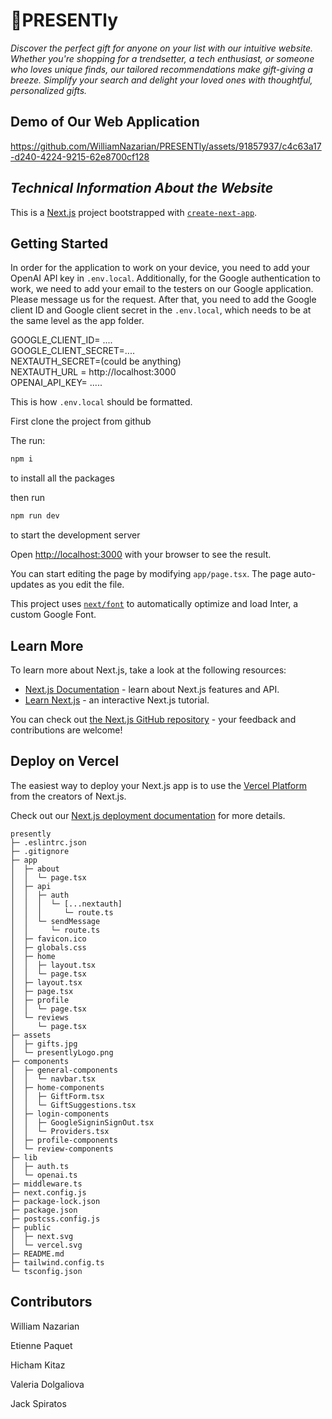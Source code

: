 # 🎁PRESENTly

*Discover the perfect gift for anyone on your list with our intuitive website. Whether you're shopping for a trendsetter, a tech enthusiast, or someone who loves unique finds, our tailored recommendations make gift-giving a breeze. Simplify your search and delight your loved ones with thoughtful, personalized gifts.*

## ****Demo of Our Web Application****

https://github.com/WilliamNazarian/PRESENTly/assets/91857937/c4c63a17-d240-4224-9215-62e8700cf128


## ***Technical Information About the Website***

This is a [Next.js](https://nextjs.org/) project bootstrapped with [`create-next-app`](https://github.com/vercel/next.js/tree/canary/packages/create-next-app).

## Getting Started
In order for the application to work on your device, you need to add your OpenAI API key in `.env.local`. Additionally, for the Google authentication to work, we need to add your email to the testers on our Google application. Please message us for the request. After that, you need to add the Google client ID and Google client secret in the `.env.local`, which needs to be at the same level as the app folder.

GOOGLE_CLIENT_ID= ....  
GOOGLE_CLIENT_SECRET=....  
NEXTAUTH_SECRET=(could be anything)  
NEXTAUTH_URL = http://localhost:3000  
OPENAI_API_KEY= .....

This is how `.env.local` should be formatted.

First clone the project from github

The run:
```bash
npm i
```
to install all the packages

then run 
```bash
npm run dev
```
to start the development server

Open [http://localhost:3000](http://localhost:3000) with your browser to see the result.

You can start editing the page by modifying `app/page.tsx`. The page auto-updates as you edit the file.

This project uses [`next/font`](https://nextjs.org/docs/basic-features/font-optimization) to automatically optimize and load Inter, a custom Google Font.

## Learn More

To learn more about Next.js, take a look at the following resources:

- [Next.js Documentation](https://nextjs.org/docs) - learn about Next.js features and API.
- [Learn Next.js](https://nextjs.org/learn) - an interactive Next.js tutorial.

You can check out [the Next.js GitHub repository](https://github.com/vercel/next.js/) - your feedback and contributions are welcome!

## Deploy on Vercel

The easiest way to deploy your Next.js app is to use the [Vercel Platform](https://vercel.com/new?utm_medium=default-template&filter=next.js&utm_source=create-next-app&utm_campaign=create-next-app-readme) from the creators of Next.js.

Check out our [Next.js deployment documentation](https://nextjs.org/docs/deployment) for more details.


```
presently
├─ .eslintrc.json
├─ .gitignore
├─ app
│  ├─ about
│  │  └─ page.tsx
│  ├─ api
│  │  ├─ auth
│  │  │  └─ [...nextauth]
│  │  │     └─ route.ts
│  │  └─ sendMessage
│  │     └─ route.ts
│  ├─ favicon.ico
│  ├─ globals.css
│  ├─ home
│  │  ├─ layout.tsx
│  │  └─ page.tsx
│  ├─ layout.tsx
│  ├─ page.tsx
│  ├─ profile
│  │  └─ page.tsx
│  └─ reviews
│     └─ page.tsx
├─ assets
│  ├─ gifts.jpg
│  └─ presentlyLogo.png
├─ components
│  ├─ general-components
│  │  └─ navbar.tsx
│  ├─ home-components
│  │  ├─ GiftForm.tsx
│  │  └─ GiftSuggestions.tsx
│  ├─ login-components
│  │  ├─ GoogleSigninSignOut.tsx
│  │  └─ Providers.tsx
│  ├─ profile-components
│  └─ review-components
├─ lib
│  ├─ auth.ts
│  └─ openai.ts
├─ middleware.ts
├─ next.config.js
├─ package-lock.json
├─ package.json
├─ postcss.config.js
├─ public
│  ├─ next.svg
│  └─ vercel.svg
├─ README.md
├─ tailwind.config.ts
└─ tsconfig.json

```

## Contributors 

William Nazarian

Etienne Paquet

Hicham Kitaz

Valeria Dolgaliova

Jack Spiratos



